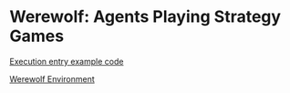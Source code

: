 # Werewolf: Agents Playing Strategy Games

[Execution entry example code](https://github.com/geekan/MetaGPT/tree/main/examples/werewolf_game)

[Werewolf Environment](./../../in_depth_guides/environment/werewolf.md)
